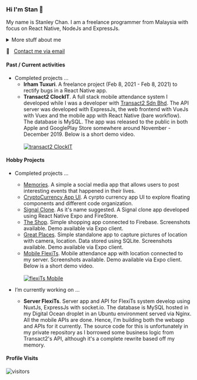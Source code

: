 ### Hi I'm Stan 👋

My name is Stanley Chan. I am a freelance programmer from Malaysia with focus on React Native, NodeJs and ExpressJs.

<details>
<summary>
  More stuff about me
</summary>
<br>
I started picking up programming again in 2017. I stopped practicing it in 2000. I used to code reports in INFORMIX 4GL. It was hard picking it up again. I had to relearn everything as the current tech is totally different to what I was exposed to before.
<br><br>
So yeah, I'd see myself as a self taught programmer.
</details>

:email: &nbsp; [Contact me via email](mailto:nahcnats@gmail.com) 

#### Past / Current activities
- Completed projects ...
  - **Irham Tuxuri**. A freelance project (Feb 8, 2021 - Feb 8, 2021) to rectify bugs in a React Native app.
  - **Transact2 ClockIT**. A full stack mobile attendance system I developed while I was a developer with [Transact2 Sdn Bhd](https://transact2.com/). The API server was developed with ExpressJs, the web frontend with VueJs with Vuex and the mobile app with React Native (bare workflow). The database is MySQL. The app was released to the public in both Apple and GooglePlay Store somewhere around November - December 2019. Below is a short demo video.
  <br><br>
  [![transact2 ClockIT](http://img.youtube.com/vi/5sAn6MhzN9c/0.jpg)](http://www.youtube.com/watch?v=5sAn6MhzN9c "Click to play on YouTube")
  
#### Hobby Projects
- Completed projects ...
  - [Memories](https://github.com/nahcnats/memories-reactjs-mern). A simple a social media app that allows users to post interesting events that happened in their lives.
  - [CryptoCurrency App UI](https://github.com/nahcnats/cyrptocurrency_app). A cyrpto currency app UI to explore floating components and different code organization.
  - [Signal Clone](https://github.com/nahcnats/signal-clone). As it's name suggested. A Signal clone app developed using React Native Expo and FireStore.
  - [The Shop](https://github.com/nahcnats/rnTheShop). Simple shopping app connected to Firebase. Screenshots available. Demo available via Expo client.
  - [Great Places](https://github.com/nahcnats/greatplaces). Simple standalone app to capture pictures of location with camera, location. Data stored using SQLite. Screenshots available. Demo available via Expo client.
  - [Mobile FlexiTs](https://github.com/nahcnats/mobile-flexits). Mobile attendance app with location connected to my server. Screenshots available. Demo available via Expo client. Below is a short demo video.
  <br><br>
    [![flexiTs Mobile](http://img.youtube.com/vi/TU9RV6V1smQ/0.jpg)](https://youtu.be/TU9RV6V1smQ "Click to play on YouTube")

- I’m currently working on ...
  - **Server FlexiTs**. Server app and API for FlexiTs system develop using NuxtJs, ExpressJs with socket.io. The database is MySQL hosted in my Digital Ocean droplet in an Ubuntu environment served via Nginx. All the mobile APIs are done. Hence, I'm building both the webapp and APIs for it currently. The source code for this is unfortunately in my private repository as I borrowed some business logic from Transact2's API, although it's a complete rewrite based off my memory.

#### Profile Visits
![visitors](https://visitor-badge.glitch.me/badge?page_id=nahcnats.nahcnats)

